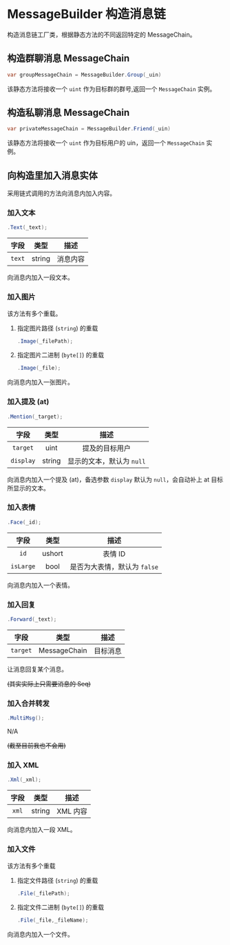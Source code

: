
# MessageBuilder 构造消息链

构造消息链工厂类，根据静态方法的不同返回特定的 MessageChain。

## 构造群聊消息 MessageChain

```csharp
var groupMessageChain = MessageBuilder.Group(_uin)
```

该静态方法将接收一个 `uint` 作为目标群的群号,返回一个 `MessageChain` 实例。

## 构造私聊消息 MessageChain

```csharp
var privateMessageChain = MessageBuilder.Friend(_uin)
```

该静态方法将接收一个 `uint` 作为目标用户的 uin，返回一个 `MessageChain` 实例。

## 向构造里加入消息实体

采用链式调用的方法向消息内加入内容。

### 加入文本

```csharp
.Text(_text);
```

|  字段  |  类型  |   描述   |
| :----: | :----: | :------: |
| `text` | string | 消息内容 |

向消息内加入一段文本。

### 加入图片

该方法有多个重载。

1. 指定图片路径 (`string`) 的重载

   ```csharp
   .Image(_filePath);
   ```

2. 指定图片二进制 (`byte[]`) 的重载

   ```csharp
   .Image(_file);
   ```

向消息内加入一张图片。

### 加入提及 (at)

   ```csharp
   .Mention(_target);
   ```

   |   字段    |  类型  |           描述            |
   | :-------: | :----: | :-----------------------: |
   | `target`  |  uint  |      提及的目标用户       |
   | `display` | string | 显示的文本，默认为 `null` |

向消息内加入一个提及 (at)，备选参数 `display` 默认为 `null`，会自动补上 at 目标所显示的文本。

### 加入表情

```csharp
.Face(_id);
```

|   字段    |  类型  |             描述             |
| :-------: | :----: | :--------------------------: |
|   `id`    | ushort |           表情 ID            |
| `isLarge` |  bool  | 是否为大表情，默认为 `false` |

向消息内加入一个表情。

### 加入回复

```csharp
.Forward(_text);
```

|   字段   |     类型     |   描述   |
| :------: | :----------: | :------: |
| `target` | MessageChain | 目标消息 |

让消息回复某个消息。

~~(其实实际上只需要消息的 Seq)~~

### 加入合并转发

```csharp
.MultiMsg();
```

N/A

~~(截至目前我也不会用)~~

### 加入 XML

```csharp
.Xml(_xml);
```

| 字段  |  类型  |   描述   |
| :---: | :----: | :------: |
| `xml` | string | XML 内容 |

向消息内加入一段 XML。

### 加入文件

该方法有多个重载

1. 指定文件路径 (`string`) 的重载

   ```csharp
   .File(_filePath);
   ```

2. 指定文件二进制 (`byte[]`) 的重载

   ```csharp
   .File(_file,_fileName);
   ```

向消息内加入一个文件。
